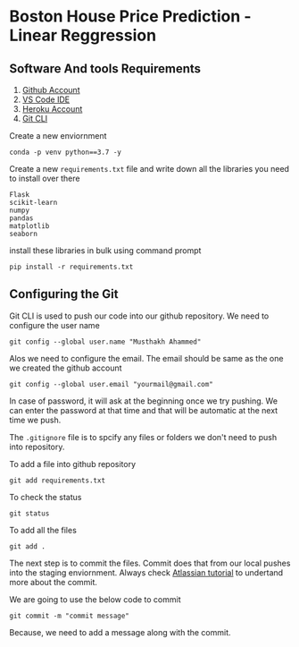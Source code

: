 # Boston House Price Prediction - Linear Reggression

## Software And tools Requirements

1. [Github Account](https://github.com)
2. [VS Code IDE](https://code.visualstudio.com/)
3. [Heroku Account](https://heroku.com)
4. [Git CLI](https://git-scm.com/downloads)


Create a new enviornment
```
conda -p venv python==3.7 -y
```

Create a new ```requirements.txt``` file and write down all the libraries you need to install over there
```
Flask
scikit-learn
numpy
pandas
matplotlib
seaborn
```
install these libraries in bulk using command prompt
```
pip install -r requirements.txt
```
## Configuring the Git
Git CLI is used to push our code into our github repository.
We need to configure the user name
```
git config --global user.name "Musthakh Ahammed"
```
Alos we need to configure the email. The email should be same as the one we created the github account
```
git config --global user.email "yourmail@gmail.com"
```
In case of password, it will ask at the beginning once we try pushing. We can enter the password at that time and that will be automatic at the next time we push.

The ```.gitignore``` file is to spcify any files or folders we don't need to push into repository. 

To add a file into github repository
```
git add requirements.txt
```
To check the status
```
git status
```
To add all the files
```
git add .
```

The next step is to commit the files. 
Commit does that from our local pushes into the staging enviornment.
Always check [Atlassian tutorial](https://www.atlassian.com/git/tutorials/saving-changes/git-commit) to undertand more about the commit.

We are going to use the below code to commit
```
git commit -m "commit message"
```
Because, we need to add a message along with the commit.
